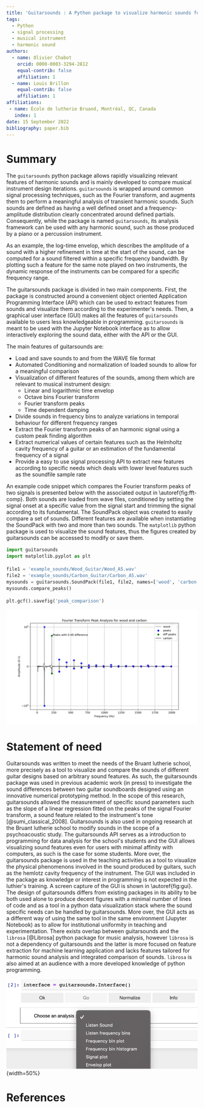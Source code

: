 ```yaml
---
title: 'Guitarsounds : A Python package to visualize harmonic sounds for musical instrument testing'
tags:
  - Python
  - signal processing
  - musical instrument
  - harmonic sound
authors:
  - name: Olivier Chabot
    orcid: 0000-0003-3294-2812
    equal-contrib: false
    affiliation: 1
  - name: Louis Brillon
    equal-contrib: false
    affiliation: 1
affiliations:
 - name: École de lutherie Bruand, Montréal, QC, Canada
   index: 1
date: 15 September 2022
bibliography: paper.bib
---
```


# Summary

The `guitarsounds` python package allows rapidly visualizing relevant features of harmonic sounds and is mainly developed to compare musical instrument design iterations. `guitarsounds` is wrapped around common signal processing techniques, such as the Fourier transform, and augments them to perform a meaningful analysis of transient harmonic sounds. Such sounds are defined as having a well defined onset and a frequency-amplitude distribution clearly concentrated around defined partials. Consequently, while the package is named `guitarsounds`, its analysis framework can be used with any harmonic sound, such as those produced by a piano or a percussion instrument. 

As an example, the log-time envelop, which describes the amplitude of a sound with a higher refinement in time at the start of the sound, can be computed for a sound filtered within a specific frequency bandwidth. 
By plotting such a feature for the same note played on two instruments, the dynamic response of the instruments can be compared for a specific frequency range.

The guitarsounds package is divided in two main components. 
First, the package is constructed around a convenient object oriented Application Programming Interface (API) which can be used to extract features from sounds and visualize them according to the experimenter's needs. 
Then, a graphical user interface (GUI) makes all the features of `guitarsounds` available to users less knowledgeable in programming. 
`guitarsounds` is meant to be used with the Jupyter Notebook interface as to allow interactively exploring the sound data, either with the API or the GUI.

The main features of guitarsounds are: 

- Load and save sounds to and from the WAVE file format
- Automated Conditioning and normalization of loaded sounds to allow for a meaningful comparison
- Visualization of  different features of the sounds, among them which are relevant to musical instrument design: 
    - Linear and logarithmic time envelop
    - Octave bins Fourier transform
    - Fourier transform peaks
    - Time dependent damping
- Divide sounds in frequency bins to analyze variations in temporal behaviour for different frequency ranges
- Extract the Fourier transform peaks of an harmonic signal using a custom peak finding algorithm
- Extract numerical values of certain features such as the Helmholtz cavity frequency of a guitar or an estimation of the fundamental frequency of a signal
- Provide a easy to use signal processing API to extract new features according to specific needs which deals with lower level features such as the soundfile sample rate

An example code snippet which compares the Fourier transform peaks of two signals is presented below with the associated output in \autoref{fig:fft-comp}. Both sounds are loaded from wave files, conditioned by setting the signal onset at a specific value from the signal start and trimming the signal according to its fundamental. The SoundPack object was created to easily compare a set of sounds. Different features are available when instantiating the SoundPack with two and more than two sounds. The `matplotlib` python package is used to visualize the sound features, thus the figures created by guitarsounds can be accessed to modify or save them. 

```python
import guitarsounds
import matplotlib.pyplot as plt

file1 = 'example_sounds/Wood_Guitar/Wood_A5.wav'
file2 = 'example_sounds/Carbon_Guitar/Carbon_A5.wav'
mysounds = guitarsounds.SoundPack(file1, file2, names=['wood', 'carbon'])
mysounds.compare_peaks()

plt.gcf().savefig('peak_comparison')
```

![Output of the code snippet comparing the Fourier transform peaks of two signals.\label{fig:fft-comp}](figurepeaks.png)

# Statement of need

Guitarsounds was written to meet the needs of the Bruant lutherie school, more precisely as a tool to visualize and compare the sounds of different guitar designs based on arbitrary sound features.
As such, the guitarsounds package was used in previous academic work (in press) to investigate the sound differences between two guitar soundboards designed using an innovative numerical prototyping method. In the scope of this research, guitarsounds allowed the measurement of specific sound parameters such as the slope of a linear regression fitted on the peaks of the signal Fourier transform, a sound feature related to the instrument's tone [@sumi_classical_2008].
 Guitarsounds is also used in ongoing research at the Bruant lutherie school to modify sounds in the scope of a psychoacoustic study.
 The guitarsounds API serves as a introduction to programming for data analysis for the school's students and the GUI allows visualizing sound features even for users with minimal affinity with computers, as such is the case for some students.
 More over, the guitarsounds package is used in the teaching activities as a tool to visualize the physical phenomenons involved in the sound produced by guitars, such as the hemlotz cavity frequency of the instrument.
 The GUI was included in the package as knowledge or interest in programming is not expected in the luthier's training.
 A screen capture of the GUI is shown in \autoref{fig:gui}.
 The design of guitarsounds differs from existing packages in its ability to be both used alone to produce decent figures with a minimal number of lines of code and as a tool in a python data visualization stack where the sound specific needs can be handled by guitarsounds.
 More over, the GUI acts as a different way of using the same tool in the same environment (Jupyter Notebook) as to allow for institutional uniformity in teaching and experimentation.
 There exists overlap between guitarsounds and the `librosa` [@Librosa] python package for music analysis, however `librosa` is not a dependency of guitarsounds and the latter is more focused on feature extraction for machine learning application and lacks features tailored for harmonic sound analysis and  integrated comparison of sounds.
 `librosa` is also aimed at an audience with a more developed knowledge of python programming.

![Graphical user interface in the Jupyter Notebook environment.\label{fig:gui}](figuregui.png){width=50%}

# References
